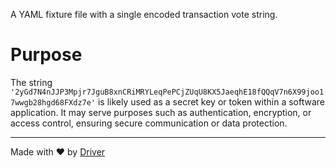 <!--------------------------------------------------------------------------------->
<!-- IMPORTANT: This file is auto-generated by Driver (https://driver.ai). -------->
<!-- Manual edits may be overwritten on future commits. --------------------------->
<!--------------------------------------------------------------------------------->

A YAML fixture file with a single encoded transaction vote string.

# Purpose
The string `'2yGd7N4nJJP3Mpjr7JguB8xnCRiMRYLeqPePCjZUqU8KX5JaeqhE18fQQqV7n6X99joo17wwgb28hgd68FXdz7e'` is likely used as a secret key or token within a software application. It may serve purposes such as authentication, encryption, or access control, ensuring secure communication or data protection.

---
Made with ❤️ by [Driver](https://www.driver.ai/)